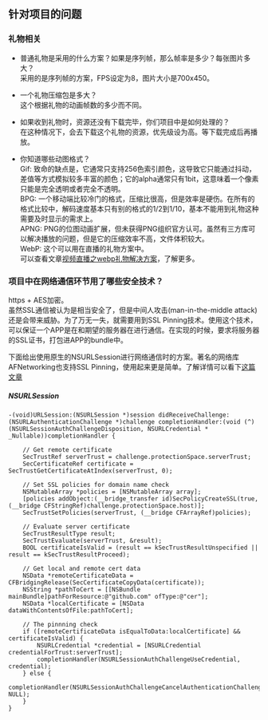 ## 针对项目的问题
### 礼物相关
*  普通礼物是采用的什么方案？如果是序列帧，那么帧率是多少？每张图片多大？   
   采用的是序列帧的方案，FPS设定为8，图片大小是700x450。
*  一个礼物压缩包是多大？  
   这个根据礼物的动画帧数的多少而不同。
*  如果收到礼物时，资源还没有下载完毕，你们项目中是如何处理的？  
   在这种情况下，会去下载这个礼物的资源，优先级设为高。等下载完成后再播放。

*  你知道哪些动图格式？  
   Gif: 致命的缺点是，它通常只支持256色索引颜色，这导致它只能通过抖动，差值等方式模拟较多丰富的颜色；它的alpha通常只有1bit，这意味着一个像素只能是完全透明或者完全不透明。  
   BPG: 一个移动端比较冷门的格式，压缩比很高，但是效率是硬伤。在所有的格式比较中，解码速度基本只有别的格式的1/2到1/10，基本不能用到礼物这种需要及时显示的需求上。  
   APNG: PNG的位图动画扩展，但未获得PNG组织官方认可。虽然有三方库可以解决播放的问题，但是它的压缩效率不高，文件体积较大。  
   WebP: 这个可以用在直播的礼物方案中。    
   可以查看文章[视频直播之webp礼物解决方案](https://www.jianshu.com/p/8dc745523e03)，了解更多。  

### 项目中在网络通信环节用了哪些安全技术？  
https  + AES加密。  
虽然SSL通信被认为是相当安全了，但是中间人攻击(man-in-the-middle attack)还是会带来威胁。为了万无一失，就需要用到SSL Pinning技术。使用这个技术，可以保证一个APP是在和期望的服务器在进行通信。在实现的时候，要求将服务器的SSL证书，打包进APP的bundle中。  

下面给出使用原生的NSURLSession进行网络通信时的方案。著名的网络库AFNetworking也支持SSL Pinning，使用起来更是简单。了解详情可以看下[这篇文章](https://infinum.co/the-capsized-eight/how-to-make-your-ios-apps-more-secure-with-ssl-pinning)  
##### NSURLSession  

```
-(void)URLSession:(NSURLSession *)session didReceiveChallenge:(NSURLAuthenticationChallenge *)challenge completionHandler:(void (^)(NSURLSessionAuthChallengeDisposition, NSURLCredential * _Nullable))completionHandler {

    // Get remote certificate
    SecTrustRef serverTrust = challenge.protectionSpace.serverTrust;
    SecCertificateRef certificate = SecTrustGetCertificateAtIndex(serverTrust, 0);

    // Set SSL policies for domain name check
    NSMutableArray *policies = [NSMutableArray array];
    [policies addObject:(__bridge_transfer id)SecPolicyCreateSSL(true, (__bridge CFStringRef)challenge.protectionSpace.host)];
    SecTrustSetPolicies(serverTrust, (__bridge CFArrayRef)policies);

    // Evaluate server certificate
    SecTrustResultType result;
    SecTrustEvaluate(serverTrust, &result);
    BOOL certificateIsValid = (result == kSecTrustResultUnspecified || result == kSecTrustResultProceed);

    // Get local and remote cert data
    NSData *remoteCertificateData = CFBridgingRelease(SecCertificateCopyData(certificate));
    NSString *pathToCert = [[NSBundle mainBundle]pathForResource:@"github.com" ofType:@"cer"];
    NSData *localCertificate = [NSData dataWithContentsOfFile:pathToCert];

    // The pinnning check
    if ([remoteCertificateData isEqualToData:localCertificate] && certificateIsValid) {
        NSURLCredential *credential = [NSURLCredential credentialForTrust:serverTrust];
        completionHandler(NSURLSessionAuthChallengeUseCredential, credential);
    } else {
        completionHandler(NSURLSessionAuthChallengeCancelAuthenticationChallenge, NULL);
    }
}
```
